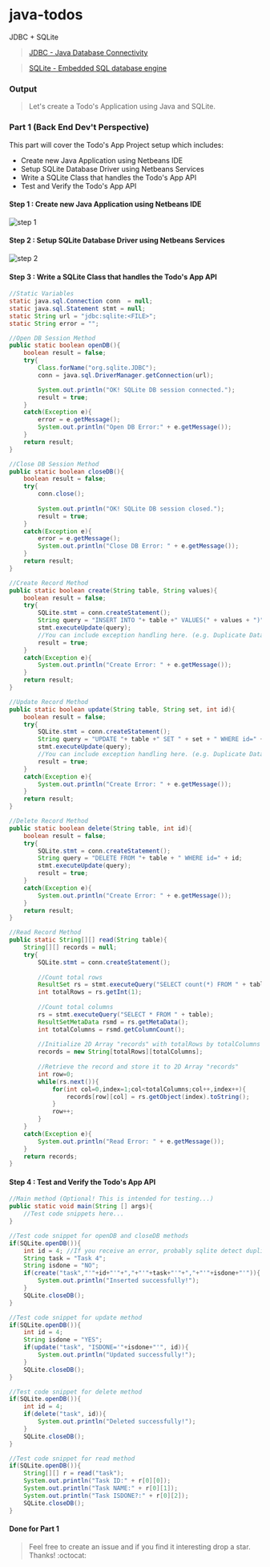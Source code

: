 # java-todos
JDBC + SQLite

> [JDBC - Java Database Connectivity](http://docs.oracle.com/javase/tutorial/jdbc/basics/index.html)

> [SQLite - Embedded SQL database engine](https://www.sqlite.org/about.html)

### Output
> Let's create a Todo's Application using Java and SQLite.


### Part 1 (Back End Dev't Perspective)
This part will cover the Todo's App Project setup which includes:

* Create new Java Application using Netbeans IDE
* Setup SQLite Database Driver using Netbeans Services
* Write a SQLite Class that handles the Todo's App API
* Test and Verify the Todo's App API

#### Step 1 : Create new Java Application using Netbeans IDE
![step 1](https://github.com/clydeatuic/java-todos/blob/master/01.JPG)


#### Step 2 : Setup SQLite Database Driver using Netbeans Services
![step 2](https://github.com/clydeatuic/java-todos/blob/master/02.JPG)

#### Step 3 : Write a SQLite Class that handles the Todo's App API
```java
//Static Variables
static java.sql.Connection conn  = null;
static java.sql.Statement stmt = null;
static String url = "jdbc:sqlite:<FILE>";
static String error = "";
```

```java
//Open DB Session Method
public static boolean openDB(){
    boolean result = false;
    try{
        Class.forName("org.sqlite.JDBC");
        conn = java.sql.DriverManager.getConnection(url);

        System.out.println("OK! SQLite DB session connected.");
        result = true;
    }
    catch(Exception e){
        error = e.getMessage();
        System.out.println("Open DB Error:" + e.getMessage());
    } 
    return result;
}
```

```java
//Close DB Session Method
public static boolean closeDB(){
    boolean result = false;
    try{
        conn.close();
        
        System.out.println("OK! SQLite DB session closed.");
        result = true;
    }
    catch(Exception e){
        error = e.getMessage();
        System.out.println("Close DB Error: " + e.getMessage());
    }
    return result;
} 
```

```java
//Create Record Method
public static boolean create(String table, String values){
    boolean result = false;
    try{
        SQLite.stmt = conn.createStatement();
        String query = "INSERT INTO "+ table +" VALUES(" + values + ")";
        stmt.executeUpdate(query);
        //You can include exception handling here. (e.g. Duplicate Data, etc.)
        result = true;
    }
    catch(Exception e){
        System.out.println("Create Error: " + e.getMessage());
    }
    return result;
}
```

```java
//Update Record Method
public static boolean update(String table, String set, int id){
    boolean result = false;
    try{
        SQLite.stmt = conn.createStatement();
        String query = "UPDATE "+ table +" SET " + set + " WHERE id=" + id;
        stmt.executeUpdate(query);
        //You can include exception handling here. (e.g. Duplicate Data, etc.)
        result = true;
    }
    catch(Exception e){
        System.out.println("Create Error: " + e.getMessage());
    }
    return result;
}
```

```java
//Delete Record Method
public static boolean delete(String table, int id){
    boolean result = false;
    try{
        SQLite.stmt = conn.createStatement();
        String query = "DELETE FROM "+ table + " WHERE id=" + id;
        stmt.executeUpdate(query);
        result = true;
    }
    catch(Exception e){
        System.out.println("Create Error: " + e.getMessage());
    }
    return result;
} 
```

```java
//Read Record Method
public static String[][] read(String table){
    String[][] records = null;
    try{
        SQLite.stmt = conn.createStatement();
        
        //Count total rows
        ResultSet rs = stmt.executeQuery("SELECT count(*) FROM " + table);
        int totalRows = rs.getInt(1);
        
        //Count total columns
        rs = stmt.executeQuery("SELECT * FROM " + table);
        ResultSetMetaData rsmd = rs.getMetaData();
        int totalColumns = rsmd.getColumnCount();
        
        //Initialize 2D Array "records" with totalRows by totalColumns
        records = new String[totalRows][totalColumns];
        
        //Retrieve the record and store it to 2D Array "records"
        int row=0;
        while(rs.next()){                
            for(int col=0,index=1;col<totalColumns;col++,index++){
                records[row][col] = rs.getObject(index).toString();
            }
            row++;
        }            
    }
    catch(Exception e){
        System.out.println("Read Error: " + e.getMessage());
    }
    return records;
}
```

#### Step 4 : Test and Verify the Todo's App API

```java
//Main method (Optional! This is intended for testing...)
public static void main(String [] args){
	//Test code snippets here...
}
```

```java
//Test code snippet for openDB and closeDB methods
if(SQLite.openDB()){
    int id = 4; //If you receive an error, probably sqlite detect duplicate ID value.
    String task = "Task 4";
    String isdone = "NO";
    if(create("task","'"+id+"'"+","+"'"+task+"'"+","+"'"+isdone+"'")){
        System.out.println("Inserted successfully!");
    }
    SQLite.closeDB();
}   
```

```java
//Test code snippet for update method
if(SQLite.openDB()){
    int id = 4;
    String isdone = "YES";
    if(update("task", "ISDONE='"+isdone+"'", id)){
        System.out.println("Updated successfully!");
    }
    SQLite.closeDB();
} 
```

```java
//Test code snippet for delete method
if(SQLite.openDB()){
    int id = 4;
    if(delete("task", id)){
        System.out.println("Deleted successfully!");
    }
    SQLite.closeDB();
} 
```

```java
//Test code snippet for read method
if(SQLite.openDB()){
    String[][] r = read("task");
    System.out.println("Task ID:" + r[0][0]);
    System.out.println("Task NAME:" + r[0][1]);
    System.out.println("Task ISDONE?:" + r[0][2]);
    SQLite.closeDB();
}
```
#### Done for Part 1

> Feel free to create an issue and if you find it interesting drop a star. Thanks! :octocat:
